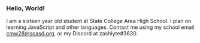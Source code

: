 ### Hello, World!

I am a sixteen year old student at State College Area High School. I plan on learning JavaScript and other languages. Contact me using my school email cmw28@scasd.org, or my Discord at zashlyte#3630.
